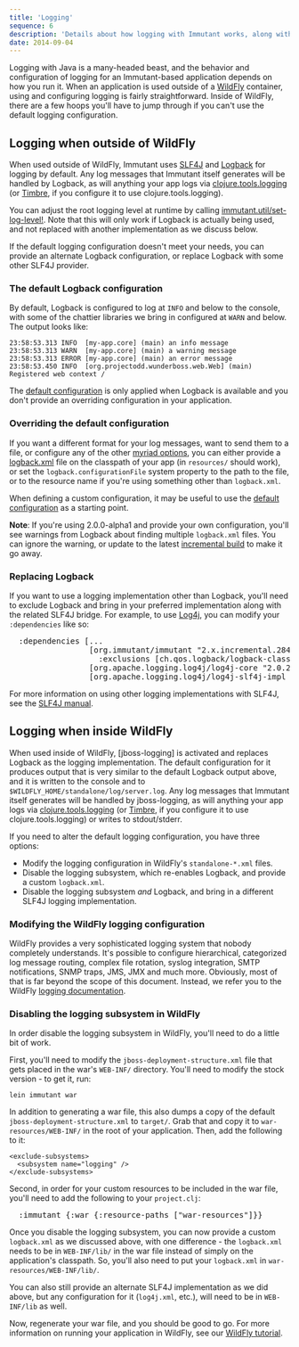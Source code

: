 ```yaml
---
title: 'Logging'
sequence: 6
description: 'Details about how logging with Immutant works, along with how to change it'
date: 2014-09-04
---
```


Logging with Java is a many-headed beast, and the behavior and
configuration of logging for an Immutant-based application depends on
how you run it. When an application is used outside of a [WildFly]
container, using and configuring logging is fairly
straightforward. Inside of WildFly, there are a few hoops you'll have
to jump through if you can't use the default logging configuration.

## Logging when outside of WildFly

When used outside of WildFly, Immutant uses [SLF4J] and [Logback] for
logging by default. Any log messages that Immutant itself generates
will be handled by Logback, as will anything your app logs via
[clojure.tools.logging] \(or [Timbre], if you configure it to use
clojure.tools.logging).

You can adjust the root logging level at runtime by calling
[immutant.util/set-log-level!]. Note that this will only work if
Logback is actually being used, and not replaced with another
implementation as we discuss below.

If the default logging configuration doesn't meet your needs, you can
provide an alternate Logback configuration, or replace Logback with
some other SLF4J provider.

### The default Logback configuration

By default, Logback is configured to log at `INFO` and below to the
console, with some of the chattier libraries we bring in configured at
`WARN` and below. The output looks like:

    23:58:53.313 INFO  [my-app.core] (main) an info message
    23:58:53.313 WARN  [my-app.core] (main) a warning message
    23:58:53.313 ERROR [my-app.core] (main) an error message
    23:58:53.450 INFO  [org.projectodd.wunderboss.web.Web] (main) Registered web context /

The [default configuration] is only applied when Logback is available
and you don't provide an overriding configuration in your application.

### Overriding the default configuration

If you want a different format for your log messages, want to send
them to a file, or configure any of the other [myriad options], you
can either provide a [logback.xml] file on the classpath of your app
(in `resources/` should work), or set the `logback.configurationFile`
system property to the path to the file, or to the resource name if
you're using something other than `logback.xml`.

When defining a custom configuration, it may be useful to use the
[default configuration] as a starting point.

**Note**: If you're using 2.0.0-alpha1 and provide your own configuration,
you'll see warnings from Logback about finding multiple `logback.xml`
files. You can ignore the warning, or update to the latest [incremental
build] to make it go away.

### Replacing Logback

If you want to use a logging implementation other than Logback, you'll
need to exclude Logback and bring in your preferred implementation
along with the related SLF4J bridge. For example, to use [Log4j], you
can modify your `:dependencies` like so:

<pre class="syntax clojure">
  :dependencies [...
                 [org.immutant/immutant "2.x.incremental.284"
                   :exclusions [ch.qos.logback/logback-classic]]
                 [org.apache.logging.log4j/log4j-core "2.0.2"]
                 [org.apache.logging.log4j/log4j-slf4j-impl "2.0.2"]]
</pre>

For more information on using other logging implementations with
SLF4J, see the [SLF4J manual].

## Logging when inside WildFly

When used inside of WildFly, [jboss-logging] is activated and replaces
Logback as the logging implementation. The default configuration for
it produces output that is very similar to the default Logback output
above, and it is written to the console and to
`$WILDFLY_HOME/standalone/log/server.log`. Any log messages that
Immutant itself generates will be handled by jboss-logging, as will
anything your app logs via [clojure.tools.logging] \(or [Timbre], if
you configure it to use clojure.tools.logging) or writes to
stdout/stderr.

If you need to alter the default logging configuration, you have three options:

* Modify the logging configuration in WildFly's `standalone-*.xml` files.
* Disable the logging subsystem, which re-enables Logback, and provide
  a custom `logback.xml`.
* Disable the logging subsystem *and* Logback, and bring in a
  different SLF4J logging implementation.

### Modifying the WildFly logging configuration

WildFly provides a very sophisticated logging system that nobody
completely understands. It's possible to configure hierarchical,
categorized log message routing, complex file rotation, syslog
integration, SMTP notifications, SNMP traps, JMS, JMX and much more.
Obviously, most of that is far beyond the scope of this
document. Instead, we refer you to the WildFly
[logging documentation].

### Disabling the logging subsystem in WildFly

In order disable the logging subsystem in WildFly, you'll need
to do a little bit of work.

First, you'll need to modify the `jboss-deployment-structure.xml` file
that gets placed in the war's `WEB-INF/` directory. You'll need to
modify the stock version - to get it, run:

    lein immutant war

In addition to generating a war file, this also dumps a copy of the
default `jboss-deployment-structure.xml` to `target/`. Grab that and
copy it to `war-resources/WEB-INF/` in the root of your
application. Then, add the following to it:

    <exclude-subsystems>
      <subsystem name="logging" />
    </exclude-subsystems>

Second, in order for your custom resources to be included in the war
file, you'll need to add the following to your `project.clj`:

<pre class="syntax clojure">
  :immutant {:war {:resource-paths ["war-resources"]}}
</pre>

Once you disable the logging subsystem, you can now provide a custom
`logback.xml` as we discussed above, with one difference - the
`logback.xml` needs to be in `WEB-INF/lib/` in the war file instead of
simply on the application's classpath. So, you'll also need to put your
`logback.xml` in `war-resources/WEB-INF/lib/`.

You can also still provide an alternate SLF4J implementation as we did
above, but any configuration for it (`log4j.xml`, etc.), will need to
be in `WEB-INF/lib` as well.

Now, regenerate your war file, and you should be good to go. For more
information on running your application in WildFly, see our
[WildFly tutorial].

[SLF4J]: http://slf4j.org/
[Logback]: http://logback.qos.ch/
[clojure.tools.logging]: https://github.com/clojure/tools.logging
[Timbre]: https://github.com/ptaoussanis/timbre
[immutant.util/set-log-level!]: https://projectodd.ci.cloudbees.com/job/immutant2-incremental/lastSuccessfulBuild/artifact/target/apidocs/immutant.util.html#var-set-log-level.21
[myriad options]: http://logback.qos.ch/manual/index.html
[logback.xml]: http://logback.qos.ch/manual/configuration.html
[default configuration]: https://github.com/projectodd/wunderboss/blob/master/modules/core/src/main/resources/logback-default.xml
[incremental build]: /builds/2x/
[logging documentation]: https://docs.jboss.org/author/display/WFLY8/Logging+Configuration
[WildFly]: http://wildfly.org/
[Log4j]: http://logging.apache.org/log4j/2.x/
[SLF4J manual]: http://www.slf4j.org/manual.html#swapping
[WildFly tutorial]: /tutorials/wildfly/
